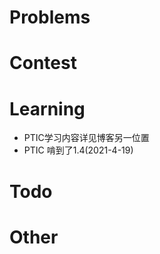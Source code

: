 # Problems



# Contest



# Learning

- PTIC学习内容详见博客另一位置
- PTIC 啃到了1.4(2021-4-19)

# Todo



# Other

